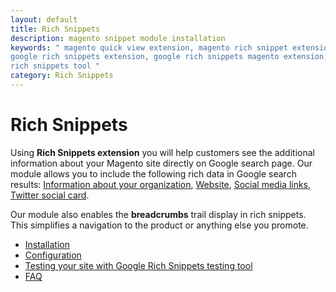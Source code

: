 ```yaml
---
layout: default
title: Rich Snippets
description: magento snippet module installation
keywords: " magento quick view extension, magento rich snippet extension, magento
google rich snippets extension, google rich snippets magento extension, google
rich snippets tool "
category: Rich Snippets
---
```


# Rich Snippets

Using **Rich Snippets extension** you will help customers see the additional information about your Magento site directly on Google search page. Our module allows you to include the following rich data in Google search results:
[Information about your organization](configuration/#organization), [Website](configuration/#website), [Social media links](configuration/#social-links-and-cards), [Twitter social card](configuration/#social-links-and-cards). 

Our module also enables the **breadcrumbs** trail display in rich snippets. This simplifies a navigation to the product or anything else you promote.

- [Installation](installation/)
- [Configuration](configuration/)
- [Testing your site with Google Rich Snippets testing tool](testing/)
- [FAQ](faq/)